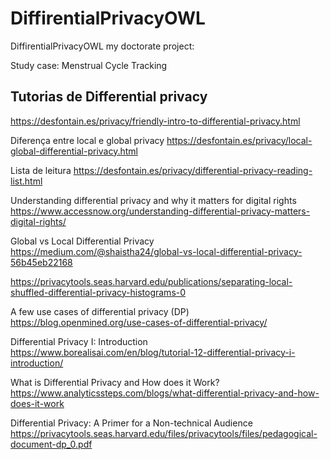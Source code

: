 # DiffirentialPrivacyOWL
DiffirentialPrivacyOWL my doctorate project: 

Study case:  Menstrual Cycle Tracking

Tutorias de Differential privacy
-----------------------------------------

https://desfontain.es/privacy/friendly-intro-to-differential-privacy.html


Diferença entre local e global privacy
https://desfontain.es/privacy/local-global-differential-privacy.html

	
Lista de leitura
https://desfontain.es/privacy/differential-privacy-reading-list.html


Understanding differential privacy and why it matters for digital rights
https://www.accessnow.org/understanding-differential-privacy-matters-digital-rights/


Global vs Local Differential Privacy
https://medium.com/@shaistha24/global-vs-local-differential-privacy-56b45eb22168


https://privacytools.seas.harvard.edu/publications/separating-local-shuffled-differential-privacy-histograms-0


A few use cases of differential privacy (DP)
https://blog.openmined.org/use-cases-of-differential-privacy/

Differential Privacy I: Introduction
https://www.borealisai.com/en/blog/tutorial-12-differential-privacy-i-introduction/

What is Differential Privacy and How does it Work?
https://www.analyticssteps.com/blogs/what-differential-privacy-and-how-does-it-work

Differential Privacy: A Primer for a Non-technical Audience
https://privacytools.seas.harvard.edu/files/privacytools/files/pedagogical-document-dp_0.pdf




	
